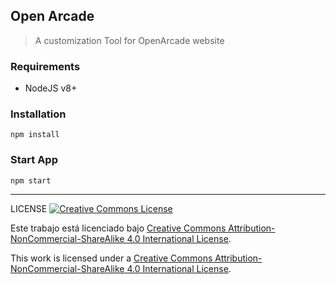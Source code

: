 ## Open Arcade
> A customization Tool for OpenArcade website

### Requirements
* NodeJS v8+

### Installation 
```npm install```

### Start App
```npm start```

-------  

LICENSE 
<a rel="license" href="http://creativecommons.org/licenses/by-nc-sa/4.0/"><img alt="Creative Commons License" style="border-width:0" src="https://i.creativecommons.org/l/by-nc-sa/4.0/80x15.png" /></a>  

Este trabajo está licenciado bajo <a rel="license" href="https://creativecommons.org/licenses/by-nc-sa/4.0/deed.es">Creative Commons Attribution-NonCommercial-ShareAlike 4.0 International License</a>.  

This work is licensed under a <a rel="license" href="http://creativecommons.org/licenses/by-nc-sa/4.0/">Creative Commons Attribution-NonCommercial-ShareAlike 4.0 International License</a>.
